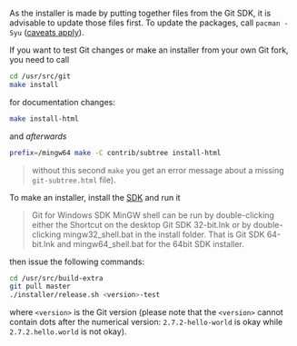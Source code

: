 As the installer is made by putting together files from the Git SDK, it is advisable to update those files first. To update the packages, call `pacman -Syu` ([caveats apply](https://github.com/git-for-windows/git/wiki/Package-management#updating-msys2-runtime-pacman-and-bash)).

If you want to test Git changes or make an installer from your own Git fork, you need to call 

```bash
cd /usr/src/git
make install
``` 
for documentation changes:

```bash
make install-html
```

and *afterwards* 

```bash
prefix=/mingw64 make -C contrib/subtree install-html
```

>without this second `make` you get an error message about a missing `git-subtree.html` file).

To make an installer, install the [SDK](https://gitforwindows.org/#download-sdk) and run it

>Git for Windows SDK MinGW shell can be run by double-clicking either the Shortcut on the desktop Git SDK 32-bit.lnk or by double-clicking mingw32_shell.bat in the install folder. That is Git SDK 64-bit.lnk and mingw64_shell.bat for the 64bit SDK installer.

then issue the following commands:

```bash
cd /usr/src/build-extra
git pull master
./installer/release.sh <version>-test
```

where `<version>` is the Git version (please note that the `<version>` cannot contain dots after the numerical version: `2.7.2-hello-world` is okay while `2.7.2.hello.world` is not okay).
